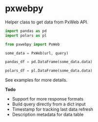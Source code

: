 # pxwebpy
Helper class to get data from PxWeb API.

```python
import pandas as pd
import polars as pl

from pxwebpy import PxWeb

some_data = PxWeb(url, query)

pandas_df = pd.DataFrame(some_data.data)

polars_df = pl.DataFrame(some_data.data)
```

See examples for more details.

**Todo**
- Support for more response formats
- Build query directly from a dict input
- Timestamp for tracking last data refresh
- Description metadata for data table
